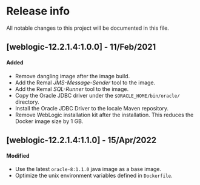 # Release info

All notable changes to this project will be documented in this file.

## [weblogic-12.2.1.4:1.0.0] - 11/Feb/2021
#### Added
* Remove dangling image after the image build.
* Add the Remal _JMS-Message-Sender_ tool to the image.
* Add the Remal _SQL-Runner_ tool to the image.
* Copy the Oracle JDBC driver under the `$ORACLE_HOME/bin/oracle/` directory.
* Install the Oracle JDBC Driver to the locale Maven repository.
* Remove WebLogic installation kit after the installation. This reduces the Docker image size by 1 GB.

## [weblogic-12.2.1.4:1.1.0] - 15/Apr/2022
#### Modified
* Use the latest `oracle-8:1.1.0` java image as a base image.
* Optimize the unix environment variables defined in `Dockerfile`.
